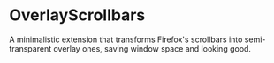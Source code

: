 # OverlayScrollbars
A minimalistic extension that transforms Firefox's scrollbars into semi-transparent overlay ones, saving window space and looking good.
